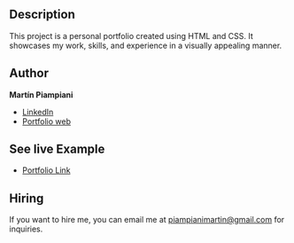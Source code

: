 ## Description
This project is a personal portfolio created using HTML and CSS. It showcases my work, skills, and experience in a visually appealing manner.

## Author
**Martín Piampiani**

* [LinkedIn](https://www.linkedin.com/in/martin-piampiani)
* [Portfolio web](https://1pampu.github.io/my-portfolio/)

## See live Example
- [Portfolio Link](https://1pampu.github.io/my-portfolio/)

## Hiring
If you want to hire me, you can email me at piampianimartin@gmail.com for inquiries.
